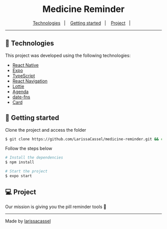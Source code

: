 <h1 align="center">
    Medicine Reminder
</h1>

<p align="center">
  <a href="#technologies">Technologies</a>&nbsp;&nbsp;&nbsp;|&nbsp;&nbsp;&nbsp;
  <a href="#-layout">Getting started</a>&nbsp;&nbsp;&nbsp;|&nbsp;&nbsp;&nbsp;
  <a href="#-project">Project</a>&nbsp;&nbsp;&nbsp;|&nbsp;&nbsp;&nbsp;
</p>

---

## 🧪 Technologies

This project was developed using the following technologies:

- [React Native](https://reactnative.dev/)
- [Expo](https://expo.io/)
- [TypeScript](https://www.typescriptlang.org/)
- [React Navigation](https://reactnavigation.org/docs/getting-started/)
- [Lottie](https://github.com/lottie-react-native/lottie-react-native)
- [Agenda](https://github.com/wix/react-native-calendars)
- [date-fns](https://date-fns.org/)
- [Card](https://github.com/callstack/react-native-paper)

## 🚀 Getting started

Clone the project and access the folder

```bash
$ git clone https://github.com/LarissaCassel/medicine-reminder.git && cd medicinereminderapp
```

Follow the steps below
```bash
# Install the dependencies
$ npm install

# Start the project
$ expo start
```

## 💻 Project

Our mission is giving you the pill reminder tools 💊

---

Made by [larissacassel](https://www.instagram.com/larissacassel/?hl=pt)